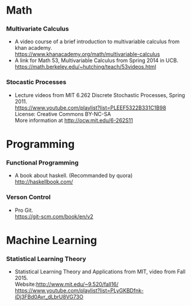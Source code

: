 # Math

### Multivariate Calculus
* A video course of a brief introduction to multivariable calculus from khan academy.  
https://www.khanacademy.org/math/multivariable-calculus  
* A link for Math 53, Multivariable Calculus from Spring 2014 in UCB.  
https://math.berkeley.edu/~hutching/teach/53videos.html 

### Stocastic Processes
* Lecture videos from MIT 6.262 Discrete Stochastic Processes, Spring 2011.  
https://www.youtube.com/playlist?list=PLEEF5322B331C1B98  
License: Creative Commons BY-NC-SA  
More information at http://ocw.mit.edu/6-262S11 

# Programming

### Functional Programming
* A book about haskell. (Recommanded by quora)  
http://haskellbook.com/

### Verson Control
* Pro Git.  
https://git-scm.com/book/en/v2

# Machine Learning

### Statistical Learning Theory
* Statistical Learning Theory and Applications from MIT, video from Fall 2015.  
Website:http://www.mit.edu/~9.520/fall16/   
https://www.youtube.com/playlist?list=PLyGKBDfnk-iDj3FBd0Avr_dLbrU8VG73O
